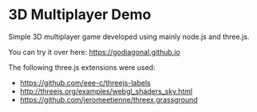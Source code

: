 # 3D Multiplayer Demo

Simple 3D multiplayer game developed using mainly node.js and three.js.

You can try it over here: https://godiagonal.github.io

The following three.js extensions were used:
  * https://github.com/eee-c/threejs-labels
  * http://threejs.org/examples/webgl_shaders_sky.html
  * https://github.com/jeromeetienne/threex.grassground
